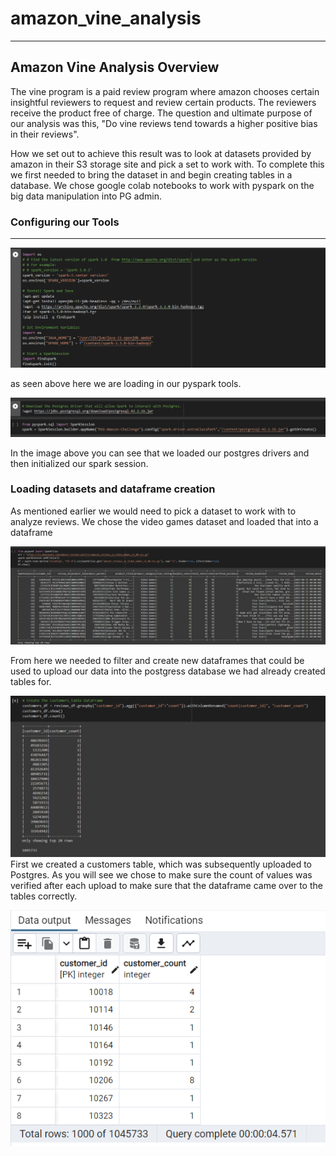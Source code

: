 # amazon_vine_analysis
______________________

## Amazon Vine Analysis Overview
The vine program is a paid review program where amazon chooses certain insightful reviewers to request and review certain products. The reviewers receive the product free of charge. The question and ultimate purpose of our analysis was this, "Do vine reviews tend towards a higher positive bias in their reviews".

How we set out to achieve this result was to look at datasets provided by amazon in their S3 storage site and pick a set to work with. 
To complete this we first needed to bring the dataset in and begin creating tables in a database. We chose google colab notebooks to work with pyspark on the big data manipulation into PG admin. 

### Configuring our Tools
__________________________
![This is an image](https://github.com/Bren42/amazon_vine_analysis/blob/main/images/pyspark_init.png)

as seen above here we are loading in our pyspark tools.

![this is an image](https://github.com/Bren42/amazon_vine_analysis/blob/main/images/postgres_pyspark_init.png)

In the image above you can see that we loaded our postgres drivers and then initialized our spark session.

### Loading datasets and dataframe creation

As mentioned earlier we would need to pick a dataset to work with to analyze reviews. We chose the video games dataset and loaded that into a dataframe

![This is an image](https://github.com/Bren42/amazon_vine_analysis/blob/main/images/amazon_vg_dataset.png)

From here we needed to filter and create new dataframes that could be used to upload our data into the postgress database we had already created tables for. 

![This is an image](https://github.com/Bren42/amazon_vine_analysis/blob/main/images/customers_table.png)
First we created a customers table, which was subsequently uploaded to Postgres. As you will see we chose to make sure the count of values was verified after each upload to make sure that the dataframe came over to the tables correctly.

![This is an image](https://github.com/Bren42/amazon_vine_analysis/blob/main/images/customers_table_pg.png)
